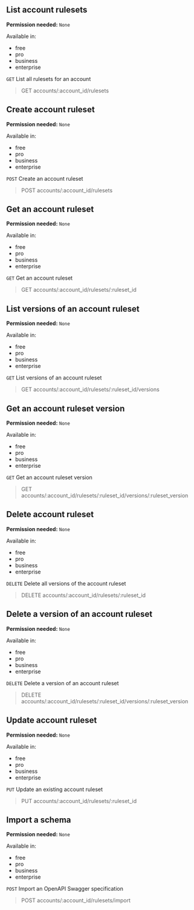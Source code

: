 ## List account rulesets

**Permission needed:** `None`

Available in:

* free
* pro
* business
* enterprise

`GET` List all rulesets for an account

> GET accounts/:account_id/rulesets


## Create account ruleset

**Permission needed:** `None`

Available in:

* free
* pro
* business
* enterprise

`POST` Create an account ruleset

> POST accounts/:account_id/rulesets


## Get an account ruleset

**Permission needed:** `None`

Available in:

* free
* pro
* business
* enterprise

`GET` Get an account ruleset

> GET accounts/:account_id/rulesets/:ruleset_id


## List versions of an account ruleset

**Permission needed:** `None`

Available in:

* free
* pro
* business
* enterprise

`GET` List versions of an account ruleset

> GET accounts/:account_id/rulesets/:ruleset_id/versions


## Get an account ruleset version

**Permission needed:** `None`

Available in:

* free
* pro
* business
* enterprise

`GET` Get an account ruleset version

> GET accounts/:account_id/rulesets/:ruleset_id/versions/:ruleset_version


## Delete account ruleset

**Permission needed:** `None`

Available in:

* free
* pro
* business
* enterprise

`DELETE` Delete all versions of the account ruleset

> DELETE accounts/:account_id/rulesets/:ruleset_id


## Delete a version of an account ruleset

**Permission needed:** `None`

Available in:

* free
* pro
* business
* enterprise

`DELETE` Delete a version of an account ruleset

> DELETE accounts/:account_id/rulesets/:ruleset_id/versions/:ruleset_version


## Update account ruleset

**Permission needed:** `None`

Available in:

* free
* pro
* business
* enterprise

`PUT` Update an existing account ruleset

> PUT accounts/:account_id/rulesets/:ruleset_id


## Import a schema

**Permission needed:** `None`

Available in:

* free
* pro
* business
* enterprise

`POST` Import an OpenAPI Swagger specification

> POST accounts/:account_id/rulesets/import
